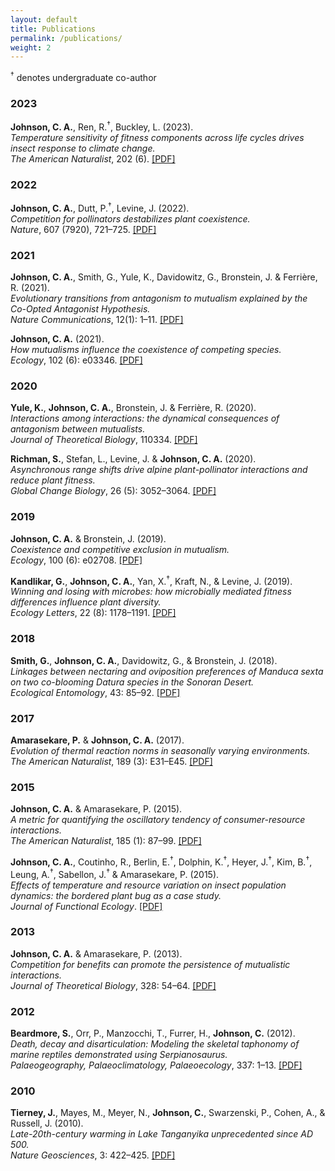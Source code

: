 ```yaml
---
layout: default
title: Publications
permalink: /publications/
weight: 2
---
```


<div class="content-left">
<p><sup>&dagger;</sup> denotes undergraduate co-author</small></p>

<h3>2023</h3>
<p><strong>Johnson, C. A.</strong>, Ren, R.<sup>&dagger;</sup>, Buckley, L. (2023).<br>
<em>Temperature sensitivity of fitness components across life cycles drives insect response to climate change.</em><br>
<em>The American Naturalist</em>, 202 (6). <a href="/PDFs/Johnson_et_al_2023.pdf" target="_blank">[PDF]</a></p>

<h3>2022</h3>
<p><strong>Johnson, C. A.</strong>, Dutt, P.<sup>&dagger;</sup>, Levine, J. (2022).<br>
<em>Competition for pollinators destabilizes plant coexistence.</em><br>
<em>Nature</em>, 607 (7920), 721–725. <a href="/PDFs/Johnson_et_al_2022.pdf" target="_blank">[PDF]</a></p>

<h3>2021</h3>
<p><strong>Johnson, C. A.</strong>, Smith, G., Yule, K., Davidowitz, G., Bronstein, J. & Ferrière, R. (2021).<br>
<em>Evolutionary transitions from antagonism to mutualism explained by the Co-Opted Antagonist Hypothesis.</em><br>
<em>Nature Communications</em>, 12(1): 1–11. <a href="/PDFs/Johnson_et_al_2021.pdf" target="_blank">[PDF]</a></p>

<p><strong>Johnson, C. A.</strong> (2021).<br>
<em>How mutualisms influence the coexistence of competing species.</em><br>
<em>Ecology</em>, 102 (6): e03346. <a href="/PDFs/Johnson_2021.pdf" target="_blank">[PDF]</a></p>

<h3>2020</h3>
<p><strong>Yule, K.</strong>, <strong>Johnson, C. A.</strong>, Bronstein, J. & Ferrière, R. (2020).<br>
<em>Interactions among interactions: the dynamical consequences of antagonism between mutualists.</em><br>
<em>Journal of Theoretical Biology</em>, 110334. <a href="/PDFs/Yule_et_al_2020.pdf" target="_blank">[PDF]</a></p>

<p><strong>Richman, S.</strong>, Stefan, L., Levine, J. & <strong>Johnson, C. A.</strong> (2020).<br>
<em>Asynchronous range shifts drive alpine plant-pollinator interactions and reduce plant fitness.</em><br>
<em>Global Change Biology</em>, 26 (5): 3052–3064. <a href="/PDFs/Richman_et_al_2020.pdf" target="_blank">[PDF]</a></p>

<h3>2019</h3>
<p><strong>Johnson, C. A.</strong> & Bronstein, J. (2019).<br>
<em>Coexistence and competitive exclusion in mutualism.</em><br>
<em>Ecology</em>, 100 (6): e02708. <a href="/PDFs/Johnson_Bronstein_2019.pdf" target="_blank">[PDF]</a></p>

<p><strong>Kandlikar, G.</strong>, <strong>Johnson, C. A.</strong>, Yan, X.<sup>&dagger;</sup>, Kraft, N., & Levine, J. (2019).<br>
<em>Winning and losing with microbes: how microbially mediated fitness differences influence plant diversity.</em><br>
<em>Ecology Letters</em>, 22 (8): 1178–1191. <a href="/PDFs/Kandlikar_et_al_2019.pdf" target="_blank">[PDF]</a></p>

<h3>2018</h3>
<p><strong>Smith, G.</strong>, <strong>Johnson, C. A.</strong>, Davidowitz, G., & Bronstein, J. (2018).<br>
<em>Linkages between nectaring and oviposition preferences of <em>Manduca sexta</em> on two co-blooming <em>Datura</em> species in the Sonoran Desert.</em><br>
<em>Ecological Entomology</em>, 43: 85–92. <a href="/PDFs/Smith_et_al_2018.pdf" target="_blank">[PDF]</a></p>

<h3>2017</h3>
<p><strong>Amarasekare, P.</strong> & <strong>Johnson, C. A.</strong> (2017).<br>
<em>Evolution of thermal reaction norms in seasonally varying environments.</em><br>
<em>The American Naturalist</em>, 189 (3): E31–E45. <a href="/PDFs/Amarasekare_Johnson_2017.pdf" target="_blank">[PDF]</a></p>

<h3>2015</h3>
<p><strong>Johnson, C. A.</strong> & Amarasekare, P. (2015).<br>
<em>A metric for quantifying the oscillatory tendency of consumer-resource interactions.</em><br>
<em>The American Naturalist</em>, 185 (1): 87–99. <a href="/PDFs/Johnson_Amarasekare_2015.pdf" target="_blank">[PDF]</a></p>

<p><strong>Johnson, C. A.</strong>, Coutinho, R., Berlin, E.<sup>&dagger;</sup>, Dolphin, K.<sup>&dagger;</sup>, Heyer, J.<sup>&dagger;</sup>, Kim, B.<sup>&dagger;</sup>, Leung, A.<sup>&dagger;</sup>, Sabellon, J.<sup>&dagger;</sup> & Amarasekare, P. (2015).<br>
<em>Effects of temperature and resource variation on insect population dynamics: the bordered plant bug as a case study.</em><br>
<em>Journal of Functional Ecology</em>. <a href="/PDFs/Johnson_et_al_2015.pdf" target="_blank">[PDF]</a></p>

<h3>2013</h3>
<p><strong>Johnson, C. A.</strong> & Amarasekare, P. (2013).<br>
<em>Competition for benefits can promote the persistence of mutualistic interactions.</em><br>
<em>Journal of Theoretical Biology</em>, 328: 54–64. <a href="/PDFs/Johnson_Amarasekare_2013.pdf" target="_blank">[PDF]</a></p>

<h3>2012</h3>
<p><strong>Beardmore, S.</strong>, Orr, P., Manzocchi, T., Furrer, H., <strong>Johnson, C.</strong> (2012).<br>
<em>Death, decay and disarticulation: Modeling the skeletal taphonomy of marine reptiles demonstrated using <em>Serpianosaurus</em>.</em><br>
<em>Palaeogeography, Palaeoclimatology, Palaeoecology</em>, 337: 1–13. <a href="/PDFs/Beardmore_et_al_2012.pdf" target="_blank">[PDF]</a></p>

<h3>2010</h3>
<p><strong>Tierney, J.</strong>, Mayes, M., Meyer, N., <strong>Johnson, C.</strong>, Swarzenski, P., Cohen, A., & Russell, J. (2010).<br>
<em>Late-20th-century warming in Lake Tanganyika unprecedented since AD 500.</em><br>
<em>Nature Geosciences</em>, 3: 422–425. <a href="/PDFs/Tierney_et_al_2010.pdf" target="_blank">[PDF]</a></p>
</div>
